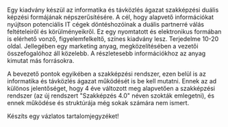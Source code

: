 Egy kiadvány készül az informatika és távközlés ágazat szakképzési duális képzési formájának népszerűsítésére. A cél, hogy alapvető információkat nyújtson potenciális IT cégek döntéshozóinak a duális partnerré válás feltételeiről és körülményeikről. Ez egy nyomtatott és elektronikus formában is elérhető vonző, figyelemfelkeltő, színes kiadvány lesz. Terjedelme 10-20 oldal. Jellegében egy marketing anyag, megközelítésében a vezetői összefogalóhoz áll közelebb. A részletesebb információkhoz az anyag kimutat más forrásokra. 

A bevezető pontok egyikében a szakképzési rendszer, ezen belül is az informatika és távközlés ágazat működését is be kell mutatni. Ennek az ad különos jelentőséget, hogy 4 éve változott meg alapvetően a szakképzési rendszer (az új rendszert "Szakképzés 4.0" néven szokták emlegetni), és ennek működése és struktúrája még sokak számára nem ismert.

Készíts egy vázlatos tartalomjegyzéket! 